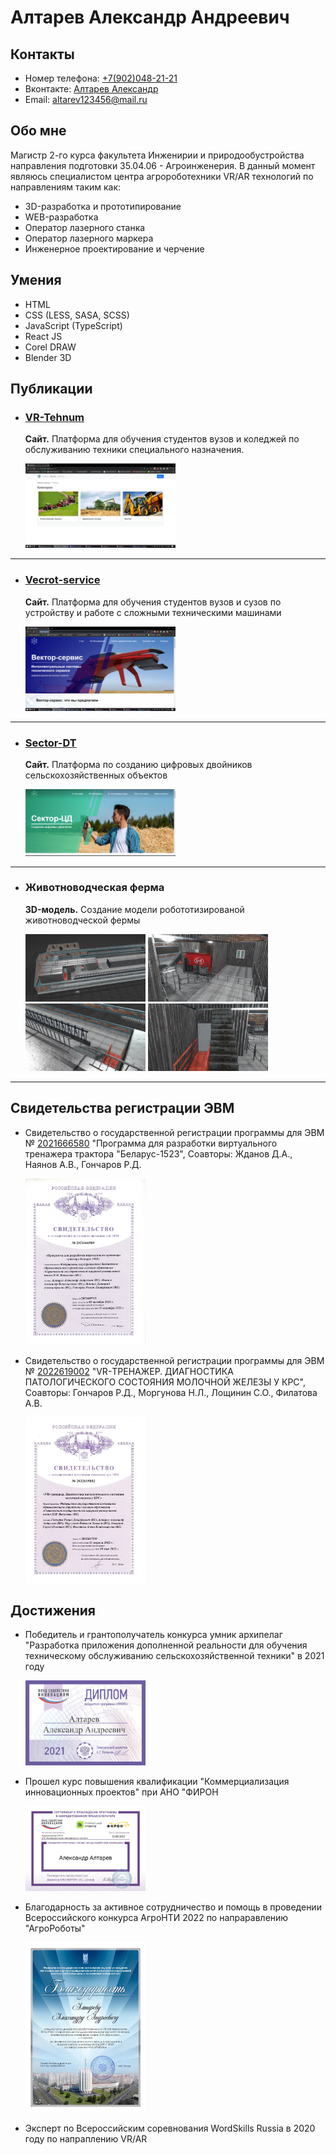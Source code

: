 # Алтарев Александр Андреевич

## Контакты 

* Номер телефона: [+7(902)048-21-21](tel:89020488121)
* Вконтакте: [Алтарев Александр](https://vk.com/alaisev)
* Email: [altarev123456@mail.ru](mailto:altarev123456@mail.ru)


## Обо мне 

Магистр 2-го курса факультета Инженирии и природообустройства направления подготовки 35.04.06 - Агроинженерия. В данный момент являюсь специалистом центра агророботехники VR/AR технологий по направлениям таким как: 

* 3D-разработка и прототипирование
* WEB-разработка
* Оператор лазерного станка
* Оператор лазерного маркера 
* Инженерное проектирование и черчение


## Умения 

* HTML
* CSS (LESS, SASA, SCSS)
* JavaScript (TypeScript)
* React JS
* Corel DRAW
* Blender 3D


## Публикации 

* ### [VR-Tehnum](https://vr-technum.ru/)

  **Сайт.** Платформа для обучения студентов вузов и коледжей по обслуживанию техники специального назначения.

  <img src="./image/VrT3.png" width=50%>

------------------------------------------------


* ### [Vecrot-service](https://service-vector.ru/)

  **Сайт.** Платформа для обучения студентов вузов и сузов по устройству и работе с сложными техническими машинами 

  <img src="./image/SerV1.png" width=50%>

------------------------------------------------

* ### [Sector-DT](https://sector-dt.ru//)

  **Сайт.** Платформа по созданию цифровых двойников сельскохозяйственных объектов 

  <img src="./image/sectorDT.png" width=50%>
  
------------------------------------------------

* ### Животноводческая ферма 

  **3D-модель.** Создание модели робототизированой животноводческой фермы 

  <img src="./image/fer1.jpg" width=40%>
  <img src="./image/fer2.jpg" width=40%>
  <img src="./image/fer3.jpg" width=40%>
  <img src="./image/fer4.jpg" width=40%>

------------------------------------------------


## Свидетельства регистрации ЭВМ

* Свидетельство о государственной регистрации программы для ЭВМ № [2021666580](https://www.elibrary.ru/item.asp?id=47118670&ysclid=lge3p772mv905521853) "Программа для разработки виртуального тренажера трактора "Беларус-1523", Соавторы: Жданов Д.А., Наянов А.В., Гончаров Р.Д.

  [<img src="./image/GrantBel.jpg" width=40%>](./image/GrantBel.jpg)

* Свидетельство о государственной регистрации программы для ЭВМ № [2022619002](https://elibrary.ru/item.asp?id=48493961) "VR-ТРЕНАЖЕР. ДИАГНОСТИКА ПАТОЛОГИЧЕСКОГО СОСТОЯНИЯ МОЛОЧНОЙ ЖЕЛЕЗЫ У КРС", Соавторы: Гончаров Р.Д., Моргунова Н.Л., Лощинин С.О., Филатова А.В.

  [<img src="./image/GrantKRS.jpg" width=40%>](./image/GrantKRS.jpg)

## Достижения 

* Победитель и грантополучатель конкурса умник архипелаг "Разработка приложения дополненной реальности для обучения техническому обслуживанию сельскохозяйственной техники" в 2021 году

  [<img src="./image/AltarevAA_page-0001.jpg" width=40%>](./image/AltarevAA_page-0001.jpg)

* Прошел курс повышения квалификации "Коммерциализация инновационных проектов" при АНО "ФИРОН

  [<img src="./image/certificate_pages-to-jpg-0001.jpg" width=40%>](./image/certificate_pages-to-jpg-0001.jpg)

* Благодарность за активное сотрудничество и помощь в проведении Всероссийского конкурса АгроНТИ 2022 по напраравлению "АгроРоботы"

  [<img src="./image/Altarev_2022_page-0001.jpg" width=40%>](./image/Altarev_2022_page-0001.jpg)

* Эксперт по Всероссийским соревнования WordSkills Russia в 2020 году по напраплению VR/AR

